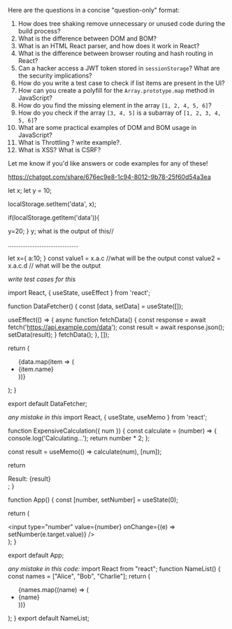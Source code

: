 Here are the questions in a concise "question-only" format:

1. How does tree shaking remove unnecessary or unused code during the build process?  
2. What is the difference between DOM and BOM?  
3. What is an HTML React parser, and how does it work in React?  
4. What is the difference between browser routing and hash routing in React?  
5. Can a hacker access a JWT token stored in `sessionStorage`? What are the security implications?  
6. How do you write a test case to check if list items are present in the UI?  
7. How can you create a polyfill for the `Array.prototype.map` method in JavaScript?  
8. How do you find the missing element in the array `[1, 2, 4, 5, 6]`?  
9. How do you check if the array `[3, 4, 5]` is a subarray of `[1, 2, 3, 4, 5, 6]`?  
10. What are some practical examples of DOM and BOM usage in JavaScript?
11. What is Throttling ? write example?.
12. What is XSS? What is CSRF?

Let me know if you'd like answers or code examples for any of these!

https://chatgpt.com/share/676ec9e8-1c94-8012-9b78-25f60d54a3ea

let x;
let y = 10;

localStorage.setItem('data', x);

if(localStorage.getItem('data')){

y=20;
}
y; what is the output of this//

…...….....................….......

let x={
a:10;
}
const value1 = x.a.c //what will be the output 
const value2 = x.a.c.d // what will be the output 



*write test cases for this*

import React, { useState, useEffect } from 'react';

function DataFetcher() {
  const [data, setData] = useState([]);


  useEffect(() => {
    async function fetchData() {
      const response = await fetch('https://api.example.com/data');
      const result = await response.json();
      setData(result);
    }
    fetchData();
  }, []);

  return (
    <ul>
      {data.map(item => (
        <li key={item.id}>{item.name}</li>
      ))}
    </ul>
  );
}

export default DataFetcher;


*any mistake in this*
import React, { useState, useMemo } from 'react';

function ExpensiveCalculation({ num }) {
  const calculate = (number) => {
    console.log('Calculating...');
    return number * 2;
  };

  const result = useMemo(() => calculate(num), [num]);

  return <div>Result: {result}</div>;
}

function App() {
  const [number, setNumber] = useState(0);

  return (
    <div>
      <input type="number" value={number} onChange={(e) => setNumber(e.target.value)} />
      <ExpensiveCalculation num={number} />
    </div>
  );
}

export default App;

*any mistake in this code:*
import React from "react";
function NameList() {
  const names = ["Alice", "Bob", "Charlie"];
  return (
    <ul>
      {names.map((name) => (
        <li key={name}>{name}</li>
      ))}
    </ul>
  );
}
export default NameList;


